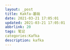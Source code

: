 ```yaml
---
layout: _post
title: Kakfa-基础
date: 2021-03-21 17:05:01
updated: 2021-03-21 17:05:01
abbrlink: 20
tags: 笔记
categories:Kafka
description: kafka
---
```


